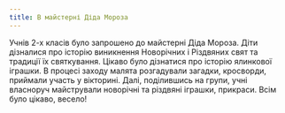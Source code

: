 ```yaml
---
title: В майстерні Діда Мороза
---
```


Учнів 2-х класів було запрошено до майстерні Діда Мороза. Діти дізналися про історію виникнення Новорічних і Різдвяних свят та традиції їх святкування. Цікаво було дізнатися про історію ялинкової іграшки. В процесі заходу малята розгадували загадки, кросворди, приймали участь у вікторині. Далі, поділившись на групи, учні власноруч майстрували новорічні та різдвяні іграшки, прикраси. Всім було цікаво, весело!

<slideshow id="_/72157650188389312" />
